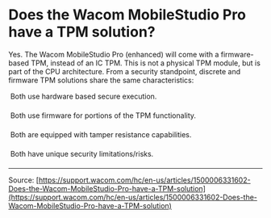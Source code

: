 # Does the Wacom MobileStudio Pro have a TPM solution?

Yes. The Wacom MobileStudio Pro (enhanced) will come with a firmware-based TPM, instead of an IC TPM. This is not a physical TPM module, but is part of the CPU architecture. From a security standpoint, discrete and firmware TPM solutions share the same characteristics:


 Both use hardware based secure execution.


 Both use firmware for portions of the TPM functionality.


 Both are equipped with tamper resistance capabilities.


 Both have unique security limitations/risks.

---
Source: [https://support.wacom.com/hc/en-us/articles/1500006331602-Does-the-Wacom-MobileStudio-Pro-have-a-TPM-solution](https://support.wacom.com/hc/en-us/articles/1500006331602-Does-the-Wacom-MobileStudio-Pro-have-a-TPM-solution)
